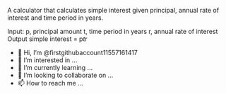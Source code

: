 A calculator that calculates simple interest given principal, annual rate of interest and time period in years.

Input:
   p, principal amount
   t, time period in years
   r, annual rate of interest
Output
   simple interest = p*t*r
   
- 👋 Hi, I’m @firstgithubaccount11557161417
- 👀 I’m interested in ...
- 🌱 I’m currently learning ...
- 💞️ I’m looking to collaborate on ...
- 📫 How to reach me ...

<!---
firstgithubaccount11557161417/firstgithubaccount11557161417 is a ✨ special ✨ repository because its `README.md` (this file) appears on your GitHub profile.
You can click the Preview link to take a look at your changes.
--->

